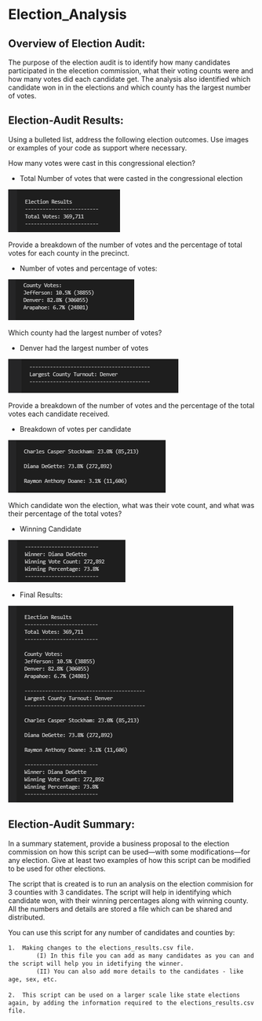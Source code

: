 # Election_Analysis


## Overview of Election Audit: 

The purpose of the election audit is to identify how many candidates participated in the elecetion commission, what their voting counts were and how many votes did each candidate get.  The analysis also identified which candidate won in in the elections and which county has the largest number of votes.

## Election-Audit Results: 

Using a bulleted list, address the following election outcomes. Use images or examples of your code as support where necessary.

How many votes were cast in this congressional election?

* Total Number of votes that were casted in the congressional election

![Total Number of votes](./Total%20Number%20of%20votes.PNG)

Provide a breakdown of the number of votes and the percentage of total votes for each county in the precinct.

* Number of votes and percentage of votes:

![Votes and Percentage of votes per county](./County%20Votes.PNG)

Which county had the largest number of votes?

* Denver had the largest number of votes

![County with Largest number of votes](./County%20with%20Largest%20number%20of%20votes.PNG)

Provide a breakdown of the number of votes and the percentage of the total votes each candidate received.

* Breakdown of votes per candidate 

![Breakdown per candidate](./Breakdown%20per%20candidate.PNG)

Which candidate won the election, what was their vote count, and what was their percentage of the total votes?

* Winning Candidate

![Winning Candidate](./Winning%20Candidate.PNG)

* Final Results:

![Results](./Results.PNG)


## Election-Audit Summary: 

In a summary statement, provide a business proposal to the election commission on how this script can be used—with some modifications—for any election. Give at least two examples of how this script can be modified to be used for other elections.

The script that is created is to run an analysis on the election commision for 3 counties with 3 candidates.  The script will help in identifying which candidate won, with their winning percentages along with winning county.  All the numbers and details are stored a file which can be shared and distributed.

You can use this script for any number of candidates and counties by:

    1.  Making changes to the elections_results.csv file.  
            (I) In this file you can add as many candidates as you can and the script will help you in idetifying the winner.
            (II) You can also add more details to the candidates - like age, sex, etc.

    2.  This script can be used on a larger scale like state elections again, by adding the information required to the elections_results.csv file.
